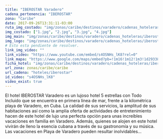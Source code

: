 ```yaml
---
title: "IBEROSTAR Varadero"
cadena_pertenencia: "IBEROSTAR"
zona: "Caribe"
date: 2017-09-26T13:31:11-03:00
ruta_img_costado: "img/zonas/caribe/destinos/varadero/cadenas_hoteleras/iberostar/iberostar_varadero/imagenes_hotel/"
img_costado: ["1.jpg", "2.jpg", "3.jpg", "4.jpg"]
img_main: "img/zonas/caribe/destinos/varadero/cadenas_hoteleras/iberostar/iberostar_varadero/iberostar_varadero.jpg"
img_logo: "img/zonas/caribe/destinos/varadero/cadenas_hoteleras/iberostar/iberostar_varadero/logo_hotel/logo_iberostar_varadero.jpg"
# Esto esta pendiente de resolver.
link_img_video: ""
link_video: "https://www.youtube.com/embed/s4OSNHs_lK8?rel=0"
link_mapa: "https://www.google.com/maps/embed?pb=!1m16!1m12!1m3!1d29338.36225299248!2d-81.17241241884307!3d23.19590718138023!2m3!1f0!2f0!3f0!3m2!1i1024!2i768!4f13.1!2m1!1siberostar+varadero!5e0!3m2!1ses!2scl!4v1509649082189"
ficha_hotel: "img/zonas/caribe/destinos/varadero/cadenas_hoteleras/iberostar/iberostar_varadero/iberostar_varadero.pdf"
url_zona: zonas/caribe/caribe
url_cadena: "hoteles/iberostar"
id_video: "s4OSNHs_lK8"
video_exist: true
---
```

El hotel IBEROSTAR Varadero es un lujoso hotel 5 estrellas con Todo Incluido que se encuentra en primera línea de mar, frente a la kilométrica playa de Varadero, en Cuba. La calidad de sus servicios, la amplitud de sus habitaciones así como la amplia oferta de actividades de entretenimiento hacen de este hotel de lujo una perfecta opción para unas increíbles vacaciones en familia en Varadero. Además, quienes se alojen en este hotel vivirán de lleno la esencia cubana a través de su gastronomía y su música. Las vacaciones en Playa de Varadero pueden resultar inolvidables…
